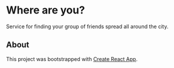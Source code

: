 # Where are you?

Service for finding your group of friends spread all around the city.

## About

This project was bootstrapped with [Create React App](https://github.com/facebookincubator/create-react-app).
